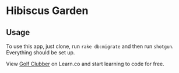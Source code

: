 
# Hibiscus Garden

## Usage

To use this app, just clone, run `rake db:migrate` and then run `shotgun`.
Everything should be set up.


<p data-visibility='hidden'>View <a href='https://learn.co/lessons/example-sinatra-assessment' title='Golf Clubber'>Golf Clubber</a> on Learn.co and start learning to code for free.</p>
